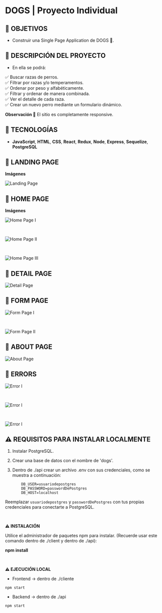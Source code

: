 # **DOGS** | Proyecto Individual

## **📌 OBJETIVOS**

- Construir una Single Page Application de DOGS 🐶.

## **📌 DESCRIPCIÓN DEL PROYECTO**

- En ella se podrá:

✅ Buscar razas de perros.
<br />
✅ Filtrar por razas y/o temperamentos.
<br />
✅ Ordenar por peso y alfabéticamente.
<br />
✅ Filtrar y ordenar de manera combinada.
<br />
✅ Ver el detalle de cada raza.
<br />
✅ Crear un nuevo perro mediante un formulario dinámico.
<br />

**Observación 👀** El sitio es completamente responsive.

## **🦾 TECNOLOGÍAS**

- **JavaScript**, **HTML**, **CSS**, **React**, **Redux**, **Node**, **Express**, **Sequelize**, **PostgreSQL**

## **📍 LANDING PAGE**

**Imágenes**

![Landing Page](./client/src/assets/imagesPI/LandingPage.PNG)

## **📍 HOME PAGE**

**Imágenes**

![Home Page I](./client/src/assets/imagesPI/Home1.PNG)

<br />

![Home Page II](./client/src/assets/imagesPI/Home2.PNG)

<br />

![Home Page III](./client/src/assets/imagesPI/Home3.PNG)

## **📍 DETAIL PAGE**

![Detail Page](./client/src/assets/imagesPI/DetailPage.PNG)

## **📍 FORM PAGE**

![Form Page I](./client/src/assets/imagesPI/Formulario.PNG)

<br />

![Form Page II](./client/src/assets/imagesPI/Formulario2.PNG)

## **📍 ABOUT PAGE**

![About Page](./client/src/assets/imagesPI/About.PNG)

## **📍 ERRORS**

![Error I](./client/src/assets/imagesPI/Error1.PNG)

<br />

![Error I](./client/src/assets/imagesPI/Error2.PNG)

<br />

![Error I](./client/src/assets/imagesPI/Error3.PNG)

## **⚠️ REQUISITOS PARA INSTALAR LOCALMENTE**

1. Instalar PostgreSQL.
2. Crear una base de datos con el nombre de 'dogs'.
3. Dentro de ./api crear un archivo .env con sus credenciales, como se muestra a continuación:

   ```env
       DB_USER=usuariodepostgres
       DB_PASSWORD=passwordDePostgres
       DB_HOST=localhost
   ```

Reemplazar `usuariodepostgres` y `passwordDePostgres` con tus propias credenciales para conectarte a PostgreSQL.

<br />

**⚠️ INSTALACIÓN**

Utilice el administrador de paquetes npm para instalar. (Recuerde usar este comando dentro de ./client y dentro de ./api):

**npm install**

<br />

**⚠️ EJECUCIÓN LOCAL**

- Frontend -> dentro de ./cliente

`npm start`

- Backend -> dentro de ./api

`npm start`

<br />
